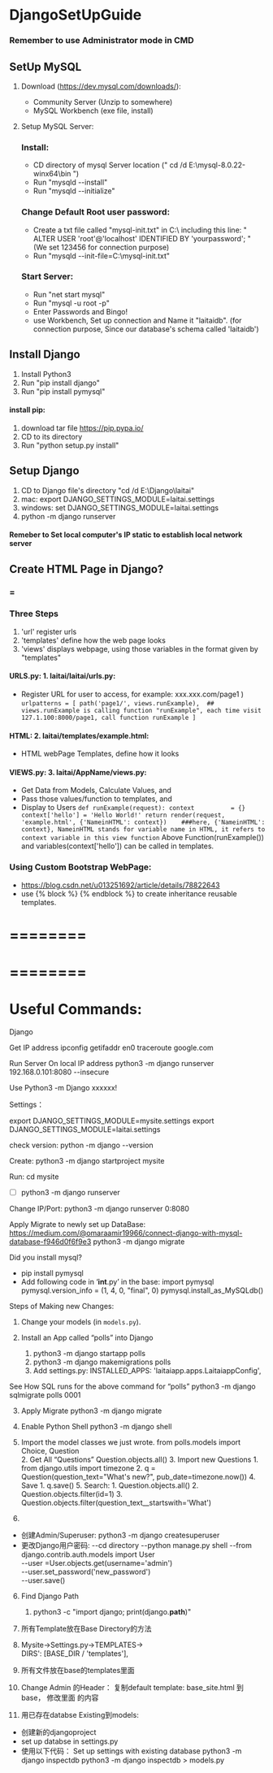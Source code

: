 # DjangoSetUpGuide
### Remember to use Administrator mode in CMD
## SetUp MySQL

1. Download (https://dev.mysql.com/downloads/):
    - Community Server  (Unzip to somewhere)
    - MySQL Workbench    (exe file, install)
    
2. Setup MySQL Server:
    ### Install:
    - CD directory of mysql Server location (" cd /d E:\mysql-8.0.22-winx64\bin ")
    - Run "mysqld --install"
    - Run "mysqld --initialize"
    ### Change Default Root user password:
    - Create a txt file called "mysql-init.txt" in C:\\
        including this line:
      " ALTER USER 'root'@'localhost' IDENTIFIED BY 'yourpassword'; "   (We set 123456  for connection purpose)
    - Run "mysqld --init-file=C:\\mysql-init.txt"
    
    ### Start Server:
    - Run "net start mysql"
    - Run "mysql -u root -p"   
    - Enter Passwords and Bingo!
    - use Workbench, Set up connection and Name it "laitaidb".          (for connection purpose, Since our database's schema called 'laitaidb')
    
    

## Install Django

1. Install Python3
2. Run "pip install django"
3. Run "pip install pymysql"

#### install pip:
1. download tar file  https://pip.pypa.io/
2. CD to its directory
3. Run "python setup.py install"

## Setup Django
1. CD to Django file's directory "cd /d E:\Django\laitai"
2. mac:  export DJANGO_SETTINGS_MODULE=laitai.settings
2. windows:  set DJANGO_SETTINGS_MODULE=laitai.settings
3. python -m django runserver

#### Remeber to Set local computer's IP static to establish local network server



## Create HTML Page in Django?
### =
### Three Steps
1. 'url' register urls
2. 'templates' define how the web page looks
3. 'views' displays webpage, using those variables in the format given by "templates"
#### URLS.py: 1. laitai/laitai/urls.py:
- Register URL for user to access, for example: xxx.xxx.com/page1 )
``
urlpatterns = [
    path('page1/', views.runExample),  ## views.runExample is calling function "runExample", each time visit 127.1.100:8000/page1, call function runExample
]
``

#### HTML: 2. laitai/templates/example.html:
- HTML webPage Templates, define how it looks


#### VIEWS.py: 3. laitai/AppName/views.py:
- Get Data from Models, Calculate Values, and
- Pass those values/function to templates, and
- Display to Users
``
def runExample(request):
    context          = {}
    context['hello'] = 'Hello World!'
    return render(request, 'example.html', {'NameinHTML': context})    ###here, {'NameinHTML': context}, NameinHTML stands for variable name in HTML, it refers to context variable in this view function
``
Above Function(runExample()) and variables(context['hello']) can be called in templates.

### Using Custom Bootstrap WebPage:
- https://blog.csdn.net/u013251692/article/details/78822643
- use {% block %}    {% endblock %}  to create inheritance reusable templates.


========
========
========
========


# Useful Commands:

Django

Get IP address
ipconfig getifaddr en0
traceroute google.com

Run Server On local IP address
python3 -m django runserver 192.168.0.101:8080 --insecure

Use Python3 -m Django xxxxxx!

Settings：

export DJANGO_SETTINGS_MODULE=mysite.settings
export DJANGO_SETTINGS_MODULE=laitai.settings

check version:
python -m django --version

Create:
python3 -m django startproject mysite 

Run:
cd mysite
- [ ] python3 -m django runserver

Change IP/Port:
python3 -m django runserver 0:8080

Apply Migrate to newly set up DataBase:
https://medium.com/@omaraamir19966/connect-django-with-mysql-database-f946d0f6f9e3
python3 -m django migrate  

Did you install mysql?
- pip install pymysql
- Add following code in ‘__int__.py’ in the base:
 import pymysql
 pymysql.version_info = (1, 4, 0, "final", 0)
 pymysql.install_as_MySQLdb()



Steps of Making new Changes:

1. Change your models (in ``models.py``).

2. Install an App called “polls” into Django
    1. python3 -m django startapp polls
    2. python3 -m django makemigrations polls
    3. Add settings.py: INSTALLED_APPS:
  'laitaiapp.apps.LaitaiappConfig',

 See How SQL runs for the above command for “polls”
 python3 -m django sqlmigrate polls 0001

3. Apply Migrate
 python3 -m django migrate 

4.  Enable Python Shell
 python3 -m django shell 

 1. Import the model classes we just wrote.
  from polls.models import Choice, Question  
    2. Get All “Questions”                                                    Question.objects.all()
    3. Import new Questions
        1. from django.utils import timezone
        2. q = Question(question_text="What's new?", pub_date=timezone.now())
    4. Save
        1. q.save()
    5. Search:
        1. Question.objects.all()
        2. Question.objects.filter(id=1)
        3. Question.objects.filter(question_text__startswith='What')

5. 
- 创建Admin/Superuser:
 python3 -m django createsuperuser
- 更改Django用户密码:
--cd directory
--python manage.py shell
--from django.contrib.auth.models import User  
--user =User.objects.get(username='admin')  
--user.set_password('new_password')  
--user.save()  
 

6. Find Django Path
    1. python3 -c "import django; print(django.__path__)"

7. 所有Template放在Base Directory的方法
 1. Mysite->Settings.py->TEMPLATES->   
  DIRS': [BASE_DIR / 'templates'],
 2. 所有文件放在base的templates里面

8. Change Admin 的Header：
 复制default template: base_site.html 到base， 修改里面 的内容

9. 用已存在databse Existing到models:
  - 创建新的djangoproject 
 - set up databse in settings.py
 - 使用以下代码：
 Set up settings with existing database
 python3 -m django inspectdb
 python3 -m django inspectdb > models.py

